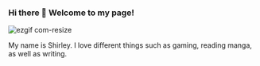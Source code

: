 ### Hi there 👋 Welcome to my page! 
![ezgif com-resize](https://github.com/ShirleyP8908/ShirleyP8908/assets/98612806/373fc02c-7746-4e9a-a08b-ca0d6992d156)

My name is Shirley. I love different things such as gaming, reading manga, as well as writing.








<!--
**ShirleyP8908/ShirleyP8908** is a ✨ _special_ ✨ repository because its `README.md` (this file) appears on your GitHub profile.



Here are some ideas to get you started:

- 🔭 I’m currently working on ...
- 🌱 I’m currently learning ...
- 👯 I’m looking to collaborate on ...
- 🤔 I’m looking for help with ...
- 💬 Ask me about ...
- 📫 How to reach me: ...
- 😄 Pronouns: ...
- ⚡ Fun fact: ...
-->
